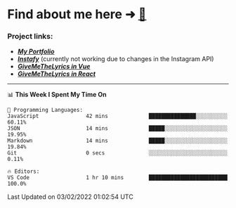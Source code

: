 # Find about me here ➜ [🧑](https://pauabella.dev)

### Project links:
- ***[My Portfolio](https://pauabella.dev)***
- ***[Instafy](https://instafy.me)*** (currently not working due to changes in the Instagram API)
- ***[GiveMeTheLyrics in Vue](https://lyrics.pauabella.dev)***
- ***[GiveMeTheLyrics in React](https://pauabella.dev/GiveMeTheLyrics)***

---
<!--START_SECTION:waka-->
📊 **This Week I Spent My Time On** 

```text
💬 Programming Languages: 
JavaScript               42 mins             ███████████████░░░░░░░░░░   60.11% 
JSON                     14 mins             █████░░░░░░░░░░░░░░░░░░░░   19.95% 
Markdown                 14 mins             █████░░░░░░░░░░░░░░░░░░░░   19.84% 
Git                      0 secs              ░░░░░░░░░░░░░░░░░░░░░░░░░   0.11%

🔥 Editors: 
VS Code                  1 hr 10 mins        █████████████████████████   100.0%

```


 Last Updated on 03/02/2022 01:02:54 UTC
<!--END_SECTION:waka-->
